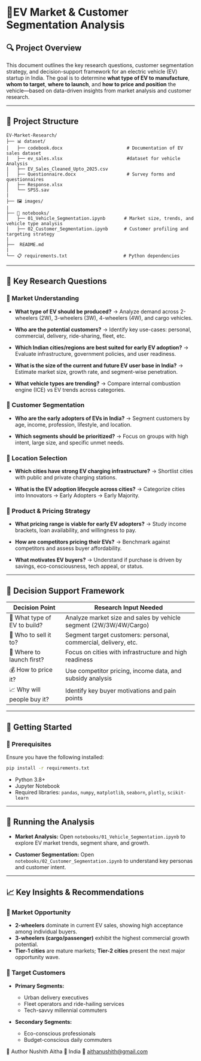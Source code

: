 # 📘EV Market & Customer Segmentation Analysis

## 🔍 Project Overview

This document outlines the key research questions, customer segmentation strategy, and decision-support framework for an electric vehicle (EV) startup in India. The goal is to determine **what type of EV to manufacture**, **whom to target**, **where to launch**, and **how to price and position** the vehicle—based on data-driven insights from market analysis and customer research.

---

## 📁 Project Structure

```
EV-Market-Research/
├── 📊 dataset/
│   ├── codebook.docx                        # Documentation of EV sales dataset
|   ├── ev_sales.xlsx                        #dataset for vehicle Analysis
|   ├── EV_Sales_Cleaned_Upto_2025.csv
│   ├── Questionnaire.docx                   # Survey forms and questionnaires
│   ├── Response.xlsx 
│   └── SPSS.sav
|              
├── 🖼️ images/
|
├── 📓 notebooks/
│   ├── 01_Vehicle_Segmentation.ipynb       # Market size, trends, and vehicle type analysis
│   ├── 02_Customer_Segmentation.ipynb      # Customer profiling and targeting strategy
|            
├──  README.md
|
└── 📋 requirements.txt                     # Python dependencies
```

---

## 🧩 Key Research Questions

### 🚙 Market Understanding

* **What type of EV should be produced?**
  → Analyze demand across 2-wheelers (2W), 3-wheelers (3W), 4-wheelers (4W), and cargo vehicles.

* **Who are the potential customers?**
  → Identify key use-cases: personal, commercial, delivery, ride-sharing, fleet, etc.

* **Which Indian cities/regions are best suited for early EV adoption?**
  → Evaluate infrastructure, government policies, and user readiness.

* **What is the size of the current and future EV user base in India?**
  → Estimate market size, growth rate, and segment-wise penetration.

* **What vehicle types are trending?**
  → Compare internal combustion engine (ICE) vs EV trends across categories.

### 👤 Customer Segmentation

* **Who are the early adopters of EVs in India?**
  → Segment customers by age, income, profession, lifestyle, and location.

* **Which segments should be prioritized?**
  → Focus on groups with high intent, large size, and specific unmet needs.

### 📍 Location Selection

* **Which cities have strong EV charging infrastructure?**
  → Shortlist cities with public and private charging stations.

* **What is the EV adoption lifecycle across cities?**
  → Categorize cities into Innovators → Early Adopters → Early Majority.

### 💸 Product & Pricing Strategy

* **What pricing range is viable for early EV adopters?**
  → Study income brackets, loan availability, and willingness to pay.

* **How are competitors pricing their EVs?**
  → Benchmark against competitors and assess buyer affordability.

* **What motivates EV buyers?**
  → Understand if purchase is driven by savings, eco-consciousness, tech appeal, or status.

---

## 🎯 Decision Support Framework

| Decision Point               | Research Input Needed                                             |
| ---------------------------- | ----------------------------------------------------------------- |
| 🚗 What type of EV to build? | Analyze market size and sales by vehicle segment (2W/3W/4W/Cargo) |
| 👥 Who to sell it to?        | Segment target customers: personal, commercial, delivery, etc.    |
| 📍 Where to launch first?    | Focus on cities with infrastructure and high readiness            |
| 💰 How to price it?          | Use competitor pricing, income data, and subsidy analysis         |
| 📈 Why will people buy it?   | Identify key buyer motivations and pain points                    |

---

## 🚀 Getting Started

### 🔧 Prerequisites

Ensure you have the following installed:

```bash
pip install -r requirements.txt
```

* Python 3.8+
* Jupyter Notebook
* Required libraries: `pandas`, `numpy`, `matplotlib`, `seaborn`, `plotly`, `scikit-learn`

---

## 🧪 Running the Analysis

* **Market Analysis:**
  Open `notebooks/01_Vehicle_Segmentation.ipynb` to explore EV market trends, segment share, and growth.

* **Customer Segmentation:**
  Open `notebooks/02_Customer_Segmentation.ipynb` to understand key personas and customer intent.

---

## 📈 Key Insights & Recommendations

### 🧭 Market Opportunity

* **2-wheelers** dominate in current EV sales, showing high acceptance among individual buyers.
* **3-wheelers (cargo/passenger)** exhibit the highest commercial growth potential.
* **Tier-1 cities** are mature markets; **Tier-2 cities** present the next major opportunity wave.

### 🎯 Target Customers

* **Primary Segments:**

  * Urban delivery executives
  * Fleet operators and ride-hailing services
  * Tech-savvy millennial commuters

* **Secondary Segments:**

  * Eco-conscious professionals
  * Budget-conscious daily commuters

🙋 Author
Nushith Aitha
📍 India
📧 aithanushith@gmail.com
